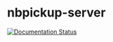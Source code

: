 # nbpickup-server

[![Documentation Status](https://readthedocs.org/projects/nbpickup-server/badge/?version=latest)](http://docs.nbpickup.org/en/latest/?badge=latest)
      